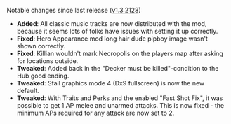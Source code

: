 Notable changes since last release ([v1.3.2128](https://github.com/rotators/Fo1in2/releases/tag/v1.3.2128))
- **Added**: All classic music tracks are now distributed with the mod, because it seems lots of folks have issues with setting it up correctly.
- **Fixed**: Hero Appearance mod long hair dude pipboy image wasn't shown correctly.
- **Fixed**: Killian wouldn't mark Necropolis on the players map after asking for locations outside. 
- **Tweaked**: Added back in the "Decker must be killed"-condition to the Hub good ending.
- **Tweaked**: Sfall graphics mode 4 (Dx9 fullscreen) is now the new default.
- **Tweaked**: With Traits and Perks and the enabled "Fast Shot Fix", it was possible to get 1 AP melee and unarmed attacks. This is now fixed - the minimum APs required for any attack are now set to 2.
